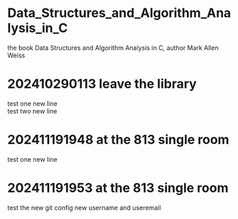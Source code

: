 # Data_Structures_and_Algorithm_Analysis_in_C
the book Data Structures and Algorithm Analysis in C, author Mark Allen Weiss
# 202410290113 leave the library  
test one new line  
test two new line

# 202411191948 at the 813 single room
test one new line

# 202411191953 at the 813 single room
test the new git config new username and useremail
